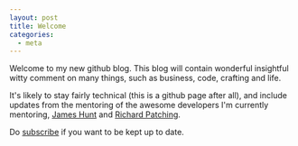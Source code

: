 ```yaml
---
layout: post
title: Welcome
categories:
  - meta
---
```

Welcome to my new github blog. This blog will contain wonderful insightful witty comment on many things, such as business, code, crafting and life.

It's likely to stay fairly technical (this is a github page after all), and include updates from the mentoring of the awesome developers I'm currently mentoring, [James Hunt](http://ohthatjames.github.com) and [Richard Patching](http://edendevelopment.co.uk/blogs/richard).

Do [subscribe](/atom.xml) if you want to be kept up to date.
 

